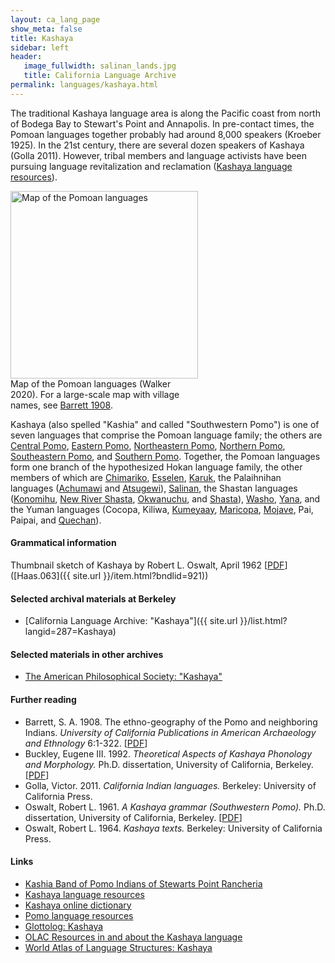 ```yaml
---
layout: ca_lang_page
show_meta: false
title: Kashaya
sidebar: left
header:
   image_fullwidth: salinan_lands.jpg
   title: California Language Archive
permalink: languages/kashaya.html
---
```


The traditional Kashaya language area is along the Pacific coast from north of Bodega Bay to Stewart's Point and Annapolis. In pre-contact times, the Pomoan languages together probably had around 8,000 speakers (Kroeber 1925). In the 21st century, there are several dozen speakers of Kashaya (Golla 2011). However, tribal members and language activists have been pursuing language revitalization and reclamation ([Kashaya language resources](https://www.ling.upenn.edu/~gene/kashaya.html)).

<div class="image fit right" style="width: 300px;">
<img alt="Map of the Pomoan languages" src="{{ site.urlimg }}/pomoan-languages-map-small.jpg" width="300px"/>
<div class="caption">
Map of the Pomoan languages (Walker 2020). For a large-scale map with village names, see <a href="https://berkeley.box.com/v/pomoan-languages-map">Barrett 1908</a>.
</div>
</div>

Kashaya (also spelled "Kashia" and called "Southwestern Pomo") is one of seven languages that comprise the Pomoan language family; the others are [Central Pomo](central-pomo.html), [Eastern Pomo](eastern-pomo.html), [Northeastern Pomo](northeastern-pomo.html), [Northern Pomo](northern-pomo.html), [Southeastern Pomo](southeastern-pomo.html), and [Southern Pomo](southern-pomo.html). Together, the Pomoan languages form one branch of the hypothesized Hokan language family, the other members of which are [Chimariko](chimariko.html), [Esselen](esselen.html), [Karuk](karuk.html), the Palaihnihan languages ([Achumawi](achumawi.html) and [Atsugewi](atsugewi.html)), [Salinan](salinan.html), the Shastan languages ([Konomihu](konomihu.html), [New River Shasta](new-river-shasta.html), [Okwanuchu](okwanuchu.html), and [Shasta](shasta.html)), [Washo](washo.html), [Yana](yana.html), and the Yuman languages (Cocopa, Kiliwa, [Kumeyaay](kumeyaay.html), [Maricopa](maricopa.html), [Mojave](mojave.html), Pai, Paipai, and [Quechan](quechan.html)).

#### Grammatical information

Thumbnail sketch of Kashaya by Robert L. Oswalt, April 1962 [[PDF](https://berkeley.box.com/v/sketch-kashaya)] ([Haas.063]({{ site.url }}/item.html?bndlid=921))

#### Selected archival materials at Berkeley

* [California Language Archive: "Kashaya"]({{ site.url }}/list.html?langid=287=Kashaya)

#### Selected materials in other archives

* [The American Philosophical Society: "Kashaya"](https://indigenousguide.amphilsoc.org/search?search_api_fulltext=kashaya)

#### Further reading

* Barrett, S. A. 1908. The ethno-geography of the Pomo and neighboring Indians. *University of California Publications in American Archaeology and Ethnology* 6:1-322.
[[PDF](http://digitalassets.lib.berkeley.edu/anthpubs/ucb/text/ucp006-003-004.pdf)]
* Buckley, Eugene III. 1992. *Theoretical Aspects of Kashaya Phonology and Morphology.* Ph.D. dissertation, University of California, Berkeley.
[[PDF](https://escholarship.org/uc/item/2m2435db)]
* Golla, Victor. 2011. *California Indian languages.* Berkeley: University of California Press.
* Oswalt, Robert L. 1961. *A Kashaya grammar (Southwestern Pomo).* Ph.D. dissertation, University of California, Berkeley.
[[PDF](https://escholarship.org/uc/item/1dz931c2)]
* Oswalt, Robert L. 1964. *Kashaya texts.* Berkeley: University of California Press.

#### Links

* [Kashia Band of Pomo Indians of Stewarts Point Rancheria](https://www.stewartspoint.org/wp2/)
* [Kashaya language resources](https://www.ling.upenn.edu/~gene/kashaya.html)
* [Kashaya online dictionary](https://www.webonary.org/kashaya/)
* [Pomo language resources](https://cimcc.org/education-center/pomo-language-resource/)
* [Glottolog: Kashaya](https://glottolog.org/resource/languoid/id/kash1280)
* [OLAC Resources in and about the Kashaya language](http://www.language-archives.org/language/kju)
* [World Atlas of Language Structures: Kashaya](http://wals.info/languoid/lect/wals_code_ksh)

